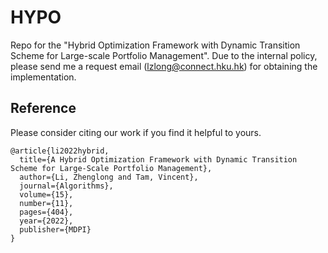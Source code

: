 # HYPO
Repo for the "Hybrid Optimization Framework with Dynamic Transition Scheme for Large-scale Portfolio Management". Due to the internal policy, please send me a request email (lzlong@connect.hku.hk) for obtaining the implementation.

## Reference
Please consider citing our work if you find it helpful to yours.
```
@article{li2022hybrid,
  title={A Hybrid Optimization Framework with Dynamic Transition Scheme for Large-Scale Portfolio Management},
  author={Li, Zhenglong and Tam, Vincent},
  journal={Algorithms},
  volume={15},
  number={11},
  pages={404},
  year={2022},
  publisher={MDPI}
}
```
